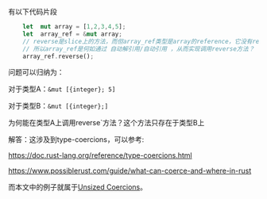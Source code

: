 有以下代码片段

```rust
    let  mut array = [1,2,3,4,5];
    let  array_ref = &mut array;
    // reverse是slice上的方法，而但array_ref类型是array的reference，它没有reverse方法
    // 所以array_ref是何如通过 自动解引用/自动引用 ，从而实现调用reverse方法？
    array_ref.reverse();
```

问题可以归纳为：

对于类型A：`&mut [{integer}; 5]`

对于类型B：`&mut [{integer};]`

为何能在类型A上调用reverse`方法？这个方法只存在于类型B上



解答：这涉及到type-coercions，可以参考:

https://doc.rust-lang.org/reference/type-coercions.html

https://www.possiblerust.com/guide/what-can-coerce-and-where-in-rust

而本文中的例子就属于[Unsized Coercions](https://doc.rust-lang.org/reference/type-coercions.html#unsized-coercions)。